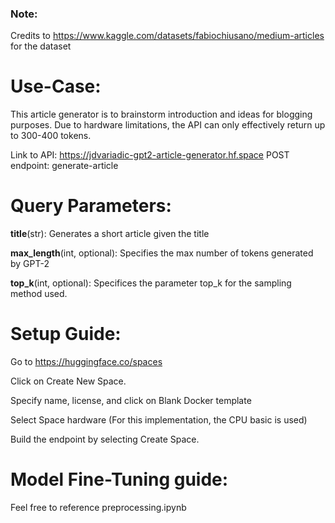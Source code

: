 ### Note:
Credits to https://www.kaggle.com/datasets/fabiochiusano/medium-articles for the dataset

# Use-Case:
This article generator is to brainstorm introduction and ideas for blogging purposes. Due to hardware limitations, the API can only effectively return up to 300-400 tokens.

Link to API: https://jdvariadic-gpt2-article-generator.hf.space
POST endpoint: generate-article

# Query Parameters:

**title**(str): Generates a short article given the title

**max_length**(int, optional): Specifies the max number of tokens generated by GPT-2

**top_k**(int, optional): Specifices the parameter top_k for the sampling method used.

# Setup Guide:

Go to https://huggingface.co/spaces

Click on Create New Space.

Specify name, license, and click on Blank Docker template

Select Space hardware (For this implementation, the CPU basic is used)

Build the endpoint by selecting Create Space.

# Model Fine-Tuning guide:

Feel free to reference preprocessing.ipynb